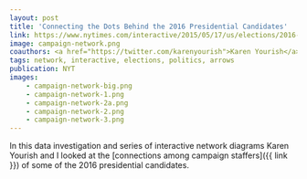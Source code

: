 ```yaml
---
layout: post
title: 'Connecting the Dots Behind the 2016 Presidential Candidates'
link: https://www.nytimes.com/interactive/2015/05/17/us/elections/2016-presidential-campaigns-staff-connections-clinton-bush-cruz-paul-rubio-walker.html
image: campaign-network.png
coauthors: <a href="https://twitter.com/karenyourish">Karen Yourish</a>
tags: network, interactive, elections, politics, arrows
publication: NYT
images:
    - campaign-network-big.png
    - campaign-network-1.png
    - campaign-network-2a.png
    - campaign-network-2.png
    - campaign-network-3.png
---
```


In this data investigation and series of interactive network diagrams Karen Yourish and I looked at the [connections among campaign staffers]({{ link }}) of some of the 2016 presidential candidates.

